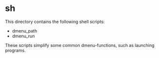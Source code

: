 # sh

This directory contains the following shell scripts:

- dmenu_path
- dmenu_run

These scripts simplify some common dmenu-functions,
such as launching programs.
